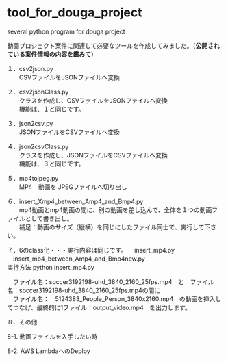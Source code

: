 # tool_for_douga_project
several python program for douga project

動画プロジェクト案件に関連して必要なツールを作成してみました。（**公開されている案件情報の内容を鑑みて**）

１．csv2json.py  
　　CSVファイルをJSONファイルへ変換  
  
２．csv2jsonClass.py  
　　クラスを作成し、CSVファイルをJSONファイルへ変換  
  　　機能は、１と同じです。  


３．json2csv.py  
　　JSONファイルをCSVファイルへ変換  

４．json2csvClass.py  
　　クラスを作成し、JSONファイルをCSVファイルへ変換  
  　　機能は、３と同じです。  

５．mp4tojpeg.py  
　　MP4　動画を JPEGファイルへ切り出し

６．insert_Xmp4_between_Amp4_and_Bmp4.py  
　　mp4動画とmp4動画の間に、別の動画を差し込んで、全体を１つの動画ファイルとして書き出し。  
　　補足：動画のサイズ（縦横）を同じにしたファイル同士で、実行して下さい。

７．6のclass化・・・実行内容は同じです。
　insert_mp4.py  
　insert_mp4_between_Amp4_and_Bmp4new.py  
  実行方法
  python insert_mp4.py

　ファイル名：soccer3192198-uhd_3840_2160_25fps.mp4　と　ファイル名：soccer3192198-uhd_3840_2160_25fps.mp4の間に  
 　ファイル名：　5124383_People_Person_3840x2160.mp4　の動画を挿入してつなげ、最終的に1ファイル：output_video.mp4　を出力します。


８．その他

8-1. 動画ファイルを入手したい時

8-2. AWS LambdaへのDeploy


